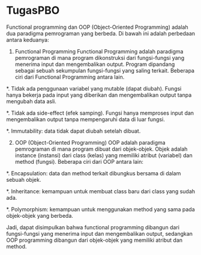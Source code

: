 # TugasPBO
Functional programming dan OOP (Object-Oriented Programming) adalah dua paradigma pemrograman yang berbeda. Di bawah ini adalah perbedaan antara keduanya:

1. Functional Programming
Functional Programming adalah paradigma pemrograman di mana program dikonstruksi dari fungsi-fungsi yang menerima input dan mengembalikan output. Program dipandang sebagai sebuah sekumpulan fungsi-fungsi yang saling terkait. Beberapa ciri dari Functional Programming antara lain.

*. Tidak ada penggunaan variabel yang mutable (dapat diubah). Fungsi hanya bekerja pada input yang diberikan dan mengembalikan output tanpa mengubah data asli.

*. Tidak ada side-effect (efek samping). Fungsi hanya memproses input dan mengembalikan output tanpa mempengaruhi data di luar fungsi.

*. Immutability: data tidak dapat diubah setelah dibuat.

2. OOP (Object-Oriented Programming)
OOP adalah paradigma pemrograman di mana program dibuat dari objek-objek. Objek adalah instance (instansi) dari class (kelas) yang memiliki atribut (variabel) dan method (fungsi). Beberapa ciri dari OOP antara lain:

*. Encapsulation: data dan method terkait dibungkus bersama di dalam sebuah objek.

*. Inheritance: kemampuan untuk membuat class baru dari class yang sudah ada.

*. Polymorphism: kemampuan untuk menggunakan method yang sama pada objek-objek yang berbeda.

Jadi, dapat disimpulkan bahwa functional programming dibangun dari fungsi-fungsi yang menerima input dan mengembalikan output, sedangkan OOP programming dibangun dari objek-objek yang memiliki atribut dan method.
